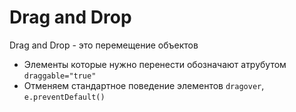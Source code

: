 # Drag and Drop
Drag and Drop - это перемещение объектов
- Элементы которые нужно перенести обозначают атрубутом `draggable="true"`
- Отменяем стандартное поведение элементов `dragover`, `e.preventDefault()`
